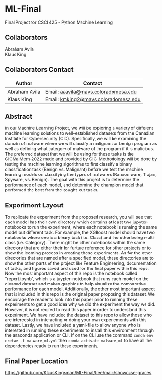 # ML-Final
Final Project for CSCI 425 - Python Machine Learning

## Collaborators
Abraham Avila\
Klaus King

## Collaborators Contact
Author | Contact
 --- | --- 
 Abraham Avila | Email: aaavila@mavs.coloradomesa.edu
 Klaus King | Email: kmking2@mavs.coloradomesa.edu

## Abstract
In our Machine Learning Project, we will be exploring a variety of different machine learning 
solutions to well-established datasets from the Canadian Institute for Cybersecurity (CIC). Specifically, we will be examining the domain of malware where we will classify a malignant or benign program as well as defining what category of malware of the program if it is malicious. The preferred dataset that we will be using for these tasks is the CICMalMem-2022 made and provided by CIC. Methodology will be done by testing the machine learning algorithms to first classify a binary classification task (Benign vs. Malignant) before we test the machine learning models on classifying the types of malwares (Ransomware, Trojan, Spyware, vs. Benign). The goal with this project is to determine the performance of each model, and determine the champion model that performed the best from the sought-out tasks.

## Experiment Layout
To replicate the experiment from the proposed research, you will see that each model has their own directory which contains at least two jupyter-notebooks to run the experiment, where each notebook is running the same model but different task. For example, the XGBoost model should have two notebooks where one is a binary task (i.e. Class) and the other being multi-class (i.e. Category). There might be other notebooks within the same directory that are either their for furture reference for other projects or to show the learning process in creating these experiments. As for the other directories that are named after a specified model, these directories are to show the other parts of the project like Feature Engineering, documentation of tasks, and figures saved and used for the final paper within this repo. Now the most important aspect of this repo is the notebook called "report.ipynb", which is a juypter-notebook that runs each model on the cleaned dataset and makes graphics to help visualize the comparative performance for each model. Additionally, the other most important aspect that is included in this repo is the original paper proposing this dataset. We encourage the reader to look into this paper prior to running these experiments to get a good idea why we did the experiment the way we did. However, it is not reqired to read this paper in order to understand this experiment. We have included the dataset to this repo to allow those who are intereested in interacting or doing your own experiements with this dataset. Lastly, we have included a yaml-file to allow anyone who is interested in running these experiments to install this environment through the anaconda application or CLI. If on the CLI use the command `conda env cretae -f malware_ml.yml` then `conda activate malware_ml` to have all the dependencies ready to run these experiments. 

## Final Paper Location
https://github.com/KlausKingsman/ML-Final/tree/main/showcase-grades
